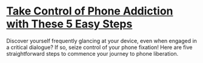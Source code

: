 
# [Take Control of Phone Addiction with These 5 Easy Steps](https://www.mindhaste.com/t/phone-addiction/take-control-of-phone-addiction-with-these-5-easy-steps-502)

Discover yourself frequently glancing at your device, even when engaged in a critical dialogue? If so, seize control of your phone fixation! Here are five straightforward steps to commence your journey to phone liberation.
    